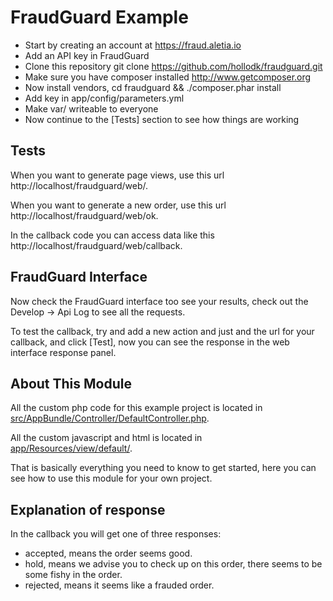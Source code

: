 FraudGuard Example
==================

- Start by creating an account at https://fraud.aletia.io
- Add an API key in FraudGuard
- Clone this repository git clone https://github.com/hollodk/fraudguard.git
- Make sure you have composer installed http://www.getcomposer.org
- Now install vendors, cd fraudguard && ./composer.phar install
- Add key in app/config/parameters.yml
- Make var/ writeable to everyone
- Now continue to the [Tests] section to see how things are working

Tests
-----

When you want to generate page views, use this url http://localhost/fraudguard/web/.

When you want to generate a new order, use this url http://localhost/fraudguard/web/ok.

In the callback code you can access data like this http://localhost/fraudguard/web/callback.


FraudGuard Interface
--------------------

Now check the FraudGuard interface too see your results, check out the Develop -> Api Log to see all the requests.

To test the callback, try and add a new action and just and the url for your callback, and click [Test], now you can see the response in the web interface response panel.


About This Module
-----------------

All the custom php code for this example project is located in [src/AppBundle/Controller/DefaultController.php](src/AppBundle/Controller/DefaultController.php).

All the custom javascript and html is located in [app/Resources/view/default/](app/Resources/view/default).

That is basically everything you need to know to get started, here you can see how to use this module for your own project.


Explanation of response
-----------------------

In the callback you will get one of three responses:

- accepted, means the order seems good.
- hold, means we advise you to check up on this order, there seems to be some fishy in the order.
- rejected, means it seems like a frauded order.
